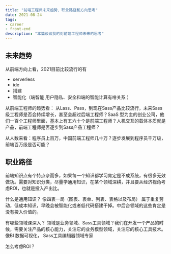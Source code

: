 ```yaml
---
title: "前端工程师未来趋势、职业路径和方向思考"
date: 2021-08-24
tags:
- career
- front-end
description: "本篇谈谈我的对前端工程师未来的思考"
---
```


## 未来趋势

从前端方向上看，2021目前比较流行的有

* serverless
* ide
* 搭建
* 智能化（端智能 用户隐私、安全和端的智能计算有啥关系 ）

从前端工程师的趋势看： 从Lass、Pass，到现在Sass产品比较流行，未来Sass级工程师是否会持续增长，甚至会超过后端工程师？SaaS 型为主的创业公司，他们一百个工程师里面，基本上有五六十个是前端工程师？人机交互的载体本质就是产品，前端工程师是否逐步到Sass产品工程师？

从人数来看：程序员上百万，中国前端工程师几十万？逐步发展到程序员千万级，前端百万级是否可能？

## 职业路径

前端知识点有个特点杂而多，如果每一个知识都学习肯定是不成系统，有很多无效做功。需要对知识分类，尽量学通用知识，在某个领域深耕，并且要从经济视角考虑ROI，也就是投入产出比。

什么是通用知识？
像四表一局（图表、表单、列表、表格以及布局） 属于重复劳动，低成本知识，早晚会被智能化或者低代码搭建干掉。中后台领域的这些肯定是没有投入价值的。

有哪些领域课深入？
领域是业务领域、Sass工具领域？我们在开发一个产品的时候，需要关注产品的核心能力，关注它的业务模型领域，关注它的核心工具技术。 像BI 数据可视化， Sass工具编辑器领域专家

怎么考虑ROI？
